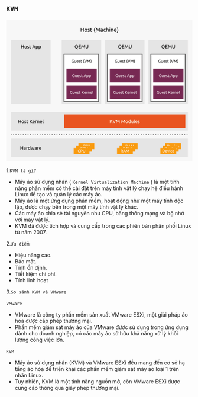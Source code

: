 ## `KVM`
![KVM](../img/KVM.png)

1.`KVM là gì?`
    
- Máy ảo sử dụng nhân ( `Kernel Virtualization Machine` ) là một tính năng phần mềm có thể cài đặt trên máy tính vật lý chạy hệ điều hành Linux để tạo và quản lý các máy ảo.
- Máy ảo là một ứng dụng phần mềm, hoạt động như một máy tính độc lập, được chạy bên trong một máy tính vật lý khác. 
- Các máy ảo chia sẻ tài nguyên như CPU, băng thông mạng và bộ nhớ với máy vật lý.
- KVM đã được tích hợp và cung cấp trong các phiên bản phân phối Linux từ năm 2007.

2.`Ưu điểm`
- Hiệu năng cao.
- Bảo mật.
- Tính ổn định.
- Tiết kiệm chi phí.
- Tính linh hoạt

3.`So sánh KVM và VMware`

`VMware`
- VMware là công ty phần mềm sản xuất VMware ESXi, một giải pháp ảo hóa được cấp phép thương mại. 
- Phần mềm giám sát máy ảo của VMware được sử dụng trong ứng dụng dành cho doanh nghiệp, có các máy ảo sở hữu khả năng xử lý khối lượng công việc lớn.

`KVM`

- Máy ảo sử dụng nhân (KVM) và VMware ESXi đều mang đến cơ sở hạ tầng ảo hóa để triển khai các phần mềm giám sát máy ảo loại 1 trên nhân Linux.
- Tuy nhiên, KVM là một tính năng nguồn mở, còn VMware ESXi được cung cấp thông qua giấy phép thương mại.

